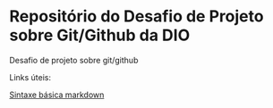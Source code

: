 # Repositório do Desafio de Projeto sobre Git/Github da DIO
Desafio de projeto sobre git/github

Links úteis:

[Sintaxe básica markdown](https://www.markdownguide.org/getting-started/)
